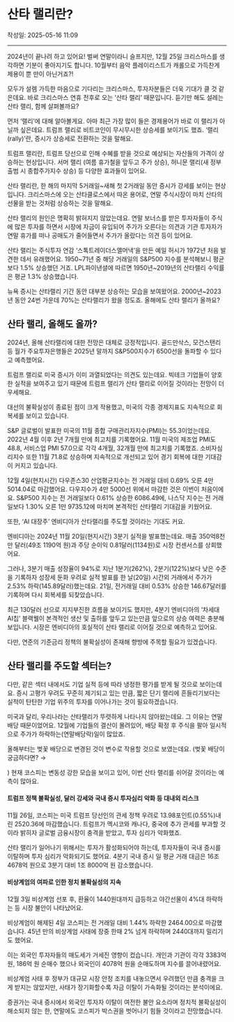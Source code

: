 # 산타 랠리란?

작성일: 2025-05-16 11:09

---

2024년이 끝나려 하고 있어요! 벌써 연말이라니 슬프지만, 12월 25일 크리스마스를 생각하면 기분이 좋아지기도 합니다. 10월부터 음악 플레이리스트가 캐롤으로 가득찬게 제용이 뿐 만이 아닌거죠?!

모두가 설렘 가득한 마음으로 기다리는 크리스마스, 투자자분들은 더욱 기대가 클 것 같은데요. 바로 크리스마스 연휴 전후로 오는 ‘산타 랠리’ 때문입니다. 듣기만 해도 설레는 산타 랠리, 함께 살펴볼까요?

먼저 ‘랠리’에 대해 알아볼게요. 아마 최근 가장 많이 들은 경제용어가 바로 이 랠리가 아닐까 싶은데요. 트럼프 랠리로 비트코인이 무시무시한 상승세를 보이기도 했죠. ‘랠리(rally)’란, 증시가 상승세로 전환하는 것을 말해요.

트럼프 랠리란, 트럼프 당선으로 인해 수혜를 받을 것으로 예상되는 자산들의 가격이 상승하는 현상입니다. 서머 랠리 (여름 휴가철을 앞두고 주가 상승), 허니문 랠리(새 정부 출범 시 종합주가지수 상승) 등 다양한 효과들이 있어요.

산타 랠리란, 한 해의 마지막 5거래일~새해 첫 2거래일 동안 증시가 강세를 보이는 현상입니다. 크리스마스에 오는 산타클로스에서 따온 용어로, 연말 주식시장이 마치 산타의 선물을 받는 것처럼 상승하는 것을 말해요.

산타 랠리의 원인은 명확히 밝혀지지 않았는데요. 연말 보너스를 받은 투자자들이 주식에 많은 투자를 하면서 시장에 자금이 유입되어 주가가 오른다는 의견과 기관 투자자가 연말 휴가를 떠나 공매도가 줄어들면서 주가가 올랐다는 의견 등이 있어요.

산타 랠리는 주식투자 연감 ‘스톡트레이더스앨머낵’을 만든 예일 허시가 1972년 처음 발견한 데서 유래했어요. 1950~71년 중 해당 거래일의 S&P500 지수를 분석해보니 평균보다 1.5% 상승했던 거죠. LPL파이낸셜에 따르면 1950년~2019년의 산타랠리 수익률은 평균 1.3% 상승했습니다.

뉴욕 증시는 산타랠리 기간 동안 대부분 상승하는 모습을 보여왔어요. 2000년~2023년 동안 24번 가운데 70%는 산타랠리가 왔을 정도죠. 올해에도 산타 랠리가 올까요?

## 산타 랠리, 올해도 올까?

2024년, 올해 산타랠리에 대한 전망은 대체로 긍정적입니다. 골드만삭스, 모건스탠리 등 월가 주요투자은행들은 2025년 말까지 S&P500지수가 6500선을 돌파할 수 있다고 예측했어요.

트럼프 랠리로 미국 증시가 이미 과열되었다는 의견도 있는데요. 빅테크 기업들이 양호한 실적을 보여주고 있기 때문에 트럼프 랠리가 산타 랠리로 이어질 것이라는 전망이 더 우세해요.

대선의 불확실성이 종료된 점이 크게 작용했고, 미국의 각종 경제지표도 지속적으로 회복세를 보이고 있습니다.

S&P 글로벌이 발표한 미국의 11월 종합 구매관리자지수(PMI)는 55.3이었는데요. 2022년 4월 이후 2년 7개월 만에 최고치를 기록했어요.  11월 미국의 제조업 PMI도 48.8, 서비스업 PMI 57.0으로 각각 4개월, 32개월 만에 최고치를 기록했죠. 소비자심리지수 또한 11월 71.8로 상승하며 지속적으로 개선되고 있어 경기 회복에 대한 기대감이 커지고 있습니다.

12월 4일(현지시간) 다우존스30 산업평균지수는 전 거래일 대비 0.69% 오른 4만5014.04로 마감했어요. 다우지수가 4만 5000선 위에서 마감한 것은 이번이 처음이에요. S&P500 지수는 전 거래일보다 0.61% 상승한 6086.49에, 나스닥 지수는 전 거래일보다 1.30% 오른 1만 9735.12에 마치며 본격적인 산타랠리 기대감을 키웠어요.

또한, ‘AI 대장주’ 엔비디아가 산타랠리를 주도할 것이라는 기대도 커요.

엔비디아는 2024년 11월 20일(현지시간) 3분기 실적을 발표했는데요. 매출 350억8천만 달러(49조 1190억 원)과 주당 순이익 0.81달러(1134원)로 시장 컨센서스를 상회했어요.

그러나, 3분기 매출 성장율이 94%로 지난 1분기(262%), 2분기(122%)보다 낮은 수준을 기록하자 성장세 둔화 우려로 실적 발표를 한 날(20일) 시간외 거래에서 주가가 2.53% 하락(145.89달러)했는데요. 21일, 전거래일 대비 0.53% 상승한 146.67달러를 기록하며 다시 회복세를 되찾았습니다.

최근  130달러 선으로 지지부진한 흐름을 보이기도 했지만, 4분기 엔비디아의 ‘차세대 AI칩’ 블랙웰이 본격적인 생산 및 출하를 앞두고 있는만큼 앞으로의 상승 여력은 충분해 보입니다. 시장은 엔비디아의 호실적이 산타 랠리로 이어질 것으로 예측하고 있어요.

다만, 연준의 기준금리 정책의 불확실성이 존재해 향방에 주목할 필요가 있겠습니다.

## 산타 랠리를 주도할 섹터는?

다만, 같은 섹터 내에서도 기업 실적 등에 따라 냉정한 평가를 받게 될 것으로 보이는데요. 증시 고평가 우려도 꾸준히 제기되고 있는 만큼, 짧은 단기 랠리에 흔들리기보다는 실적이 탄탄한 기업 위주의 투자를 이어나가는 것이 필요하겠습니다.

미국과 달리, 우리나라는 산타랠리가 뚜렷하게 나타나지 않아왔는데요. 그 이유는 연말배당 때문이었어요. 12월에 기업들의 결산이 몰려있어, 배당 확정 후 주식을 팔아 일시적으로 주가가 하락하는(연말배당락)일이 많았죠.

올해부터는 벚꽃 배당으로 변경된 것이 변수로 작용할 것으로 보였는데요. (벚꽃 배당이 궁금하다면? →

) 현재 코스피는 변동성 강한 모습을 보이고 있어, 이번 산타 랠리를 쉬어갈 것이라는 예측이 많아요.

#### 트럼프 정책 불확실성, 달러 강세와 국내 증시 투자심리 악화 등 대내외 리스크

11월 26일, 코스피는 미국 트럼프 당선인의 관세 정책 우려로 13.98포인트(0.55%)내린 2520.36에 마감했습니다. 트럼프가 멕시코와 캐나다, 중국에 추가 관세를 부과할 것이라 밝히자 글로벌 금융시장이 충격을 받았고, 투자 심리가 악화했죠.

산타 랠리가 일어나기 위해서는 투자가 활성화되어야 하는데, 투자자들이 국내 증시를 이탈하며 투자 심리가 악화되기도 했어요. 4분기 국내 증시 일 평균 거래 대금은 16조4678억 원으로 3분기 대비 1조 8000억 원 감소했습니다.

#### 비상계엄의 여파로 인한 정치 불확실성의 지속

12월 3일 비상계엄 선포 후, 환율이 1440원대까지 급등하고 야간선물이 4%대 하락하는 등 시장 불안이 나타났어요.

비상계엄이 해제된 4일 코스피는 전 거래일 대비 1.44% 하락한 2464.00으로 마감했습니다. 45년 만의 비상계엄 사태에 장중 한때 2% 넘게 하락하며 2440대까지 밀리기도 했어요.

이는 외국인 투자자들의 매도세가 거세진 영향이 컸습니다. 개인과 기관이 각각 3383억 원, 186억 원 순매수 했으나 외국인이 4078억 원을 순매도하며 지수를 끌어내렸어요.

비상계엄 사태 후 정부가 대규모 시장 안정 조치를 내놓으면서 우려했던 만큼 충격을 크게 받지는 않았지만, 사태가 장기화할수록 자금 이탈이 가속화될 것이라는 분석이에요.

증권가는 국내 증시에서 외국인 투자자 이탈이 여전한 불안 요소라며 정치적 불확실성이 해소되지 않는 한, 연말에도 코스피가 박스권을 벗어나기 힘들 것이라고 전망했습니다.